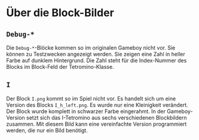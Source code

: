 # Über die Block-Bilder

## `Debug-*`

Die `Debug-*`-Blöcke kommen so im originalen Gameboy nicht vor. Sie können
zu Testzwecken angezeigt werden. Sie zeigen eine Zahl in heller Farbe auf
dunklem Hintergrund. Die Zahl steht für die Index-Nummer des Blocks im Block-Feld
der Tetromino-Klasse.

## `I`

Der Block `I.png` kommt so im Spiel nicht vor. Es handelt sich um eine Version
des Blocks `I_h_left.png`. Es wurde nur eine Kleinigkeit verändert. Der
Block wurde komplett in schwarzer Farbe eingerahmt. In der Gameboy-Version
setzt sich das I-Tetromino aus sechs verschiedenen Blockbildern zusammen.
Mit diesem Bild kann eine vereinfachte Version programmiert werden, die nur
ein Bild benötigt.
